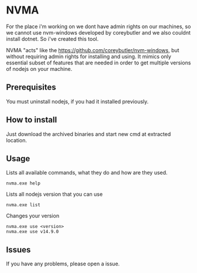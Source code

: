 # NVMA

For the place i'm working on we dont have admin rights on our machines, so we cannot use nvm-windows developed by coreybutler and we also couldnt install dotnet. So i've created this tool.

NVMA "acts" like the https://github.com/coreybutler/nvm-windows, but without requiring admin rights for installing and using. 
It mimics only essential subset of features that are needed in order to get multiple versions of nodejs on your machine. 

## Prerequisites

You must uninstall nodejs, if you had it installed previously.

## How to install

Just download the archived binaries and start new cmd at extracted location.

## Usage

Lists all available commands, what they do and how are they used.
```
nvma.exe help
```

Lists all nodejs version that you can use
```
nvma.exe list
```

Changes your version
```
nvma.exe use <version>
nvma.exe use v14.9.0
```

## Issues

If you have any problems, please open a issue.
